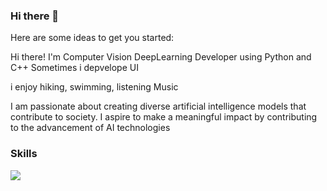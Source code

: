 ### Hi there 👋


Here are some ideas to get you started:

Hi there! I'm Computer Vision DeepLearning Developer using Python and C++
Sometimes i depvelope UI

i enjoy hiking, swimming, listening Music

I am passionate about creating diverse artificial intelligence models that contribute to society. 
I aspire to make a meaningful impact by contributing to the advancement of AI technologies



### Skills


<img src="https://img.shields.io/badge/python-#3776AB&logoColor=blue">
